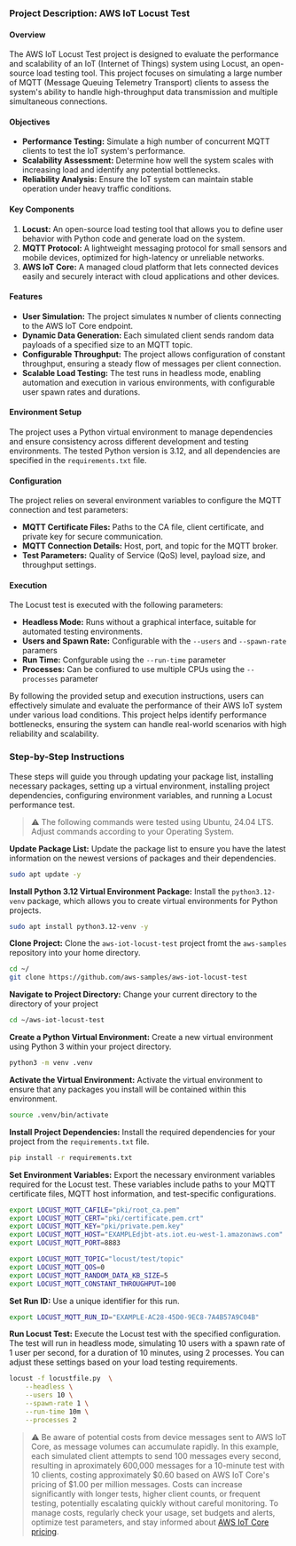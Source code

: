 ### Project Description: AWS IoT Locust Test

#### Overview

The AWS IoT Locust Test project is designed to evaluate the performance and scalability of an IoT (Internet of Things) system using Locust, an open-source load testing tool. This project focuses on simulating a large number of MQTT (Message Queuing Telemetry Transport) clients to assess the system's ability to handle high-throughput data transmission and multiple simultaneous connections.

#### Objectives

- **Performance Testing:** Simulate a high number of concurrent MQTT clients to test the IoT system's performance.
- **Scalability Assessment:** Determine how well the system scales with increasing load and identify any potential bottlenecks.
- **Reliability Analysis:** Ensure the IoT system can maintain stable operation under heavy traffic conditions.

#### Key Components

1. **Locust:** An open-source load testing tool that allows you to define user behavior with Python code and generate load on the system.
2. **MQTT Protocol:** A lightweight messaging protocol for small sensors and mobile devices, optimized for high-latency or unreliable networks.
3. **AWS IoT Core:** A managed cloud platform that lets connected devices easily and securely interact with cloud applications and other devices.

#### Features

- **User Simulation:** The project simulates `N` number of clients connecting to the AWS IoT Core endpoint.
- **Dynamic Data Generation:** Each simulated client sends random data payloads of a specified size to an MQTT topic.
- **Configurable Throughput:** The project allows configuration of constant throughput, ensuring a steady flow of messages per client connection.
- **Scalable Load Testing:** The test runs in headless mode, enabling automation and execution in various environments, with configurable user spawn rates and durations.

#### Environment Setup

The project uses a Python virtual environment to manage dependencies and ensure consistency across different development and testing environments. The tested Python version is 3.12, and all dependencies are specified in the `requirements.txt` file.

#### Configuration

The project relies on several environment variables to configure the MQTT connection and test parameters:

- **MQTT Certificate Files:** Paths to the CA file, client certificate, and private key for secure communication.
- **MQTT Connection Details:** Host, port, and topic for the MQTT broker.
- **Test Parameters:** Quality of Service (QoS) level, payload size, and throughput settings.

#### Execution

The Locust test is executed with the following parameters:

- **Headless Mode:** Runs without a graphical interface, suitable for automated testing environments.
- **Users and Spawn Rate:** Configurable with the `--users` and `--spawn-rate` paramers
- **Run Time:** Confgurable using the `--run-time` parameter
- **Processes:** Can be confiured to use multiple CPUs using the `--processes` parameter

By following the provided setup and execution instructions, users can effectively simulate and evaluate the performance of their AWS IoT system under various load conditions. This project helps identify performance bottlenecks, ensuring the system can handle real-world scenarios with high reliability and scalability.

### Step-by-Step Instructions

These steps will guide you through updating your package list, installing necessary packages, setting up a virtual environment, installing project dependencies, configuring environment variables, and running a Locust performance test.

> :warning: The following commands were tested using Ubuntu, 24.04 LTS. Adjust commands according to your Operating System.

**Update Package List:**
Update the package list to ensure you have the latest information on the newest versions of packages and their dependencies.

```bash
sudo apt update -y
```

**Install Python 3.12 Virtual Environment Package:**
Install the `python3.12-venv` package, which allows you to create virtual environments for Python projects.

```bash
sudo apt install python3.12-venv -y
```

**Clone Project:**
Clone the `aws-iot-locust-test` project fromt the `aws-samples` repository into your home directory.

```bash
cd ~/
git clone https://github.com/aws-samples/aws-iot-locust-test
```

**Navigate to Project Directory:**
Change your current directory to the directory of your project

```bash
cd ~/aws-iot-locust-test
```

**Create a Python Virtual Environment:**
Create a new virtual environment using Python 3 within your project directory.

```bash
python3 -m venv .venv
```

**Activate the Virtual Environment:**
Activate the virtual environment to ensure that any packages you install will be contained within this environment.

```bash
source .venv/bin/activate
```

**Install Project Dependencies:**
Install the required dependencies for your project from the `requirements.txt` file.

```bash
pip install -r requirements.txt
```

**Set Environment Variables:**
Export the necessary environment variables required for the Locust test. These variables include paths to your MQTT certificate files, MQTT host information, and test-specific configurations.

```bash
export LOCUST_MQTT_CAFILE="pki/root_ca.pem"
export LOCUST_MQTT_CERT="pki/certificate.pem.crt"
export LOCUST_MQTT_KEY="pki/private.pem.key"
export LOCUST_MQTT_HOST="EXAMPLEdjbt-ats.iot.eu-west-1.amazonaws.com"
export LOCUST_MQTT_PORT=8883

export LOCUST_MQTT_TOPIC="locust/test/topic"
export LOCUST_MQTT_QOS=0
export LOCUST_MQTT_RANDOM_DATA_KB_SIZE=5
export LOCUST_MQTT_CONSTANT_THROUGHPUT=100
```

**Set Run ID:**
Use a unique identifier for this run.

```bash
export LOCUST_MQTT_RUN_ID="EXAMPLE-AC28-45D0-9EC8-7A4B57A9C04B"
```

**Run Locust Test:**
Execute the Locust test with the specified configuration. The test will run in headless mode, simulating 10 users with a spawn rate of 1 user per second, for a duration of 10 minutes, using 2 processes. You can adjust these settings based on your load testing requirements.

```bash
locust -f locustfile.py  \
    --headless \
    --users 10 \
    --spawn-rate 1 \
    --run-time 10m \
    --processes 2
```

> :warning: Be aware of potential costs from device messages sent to AWS IoT Core, as message volumes can accumulate rapidly. In this example, each simulated client attempts to send 100 messages every second, resulting in aproximately 600,000 messages for a 10-minute test with 10 clients, costing approximately $0.60 based on AWS IoT Core's pricing of $1.00 per million messages. Costs can increase significantly with longer tests, higher client counts, or frequent testing, potentially escalating quickly without careful monitoring. To manage costs, regularly check your usage, set budgets and alerts, optimize test parameters, and stay informed about [AWS IoT Core pricing](https://aws.amazon.com/iot-core/pricing/).
